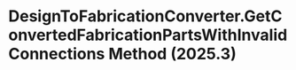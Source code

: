 # DesignToFabricationConverter.GetConvertedFabricationPartsWithInvalidConnections Method (2025.3)

﻿